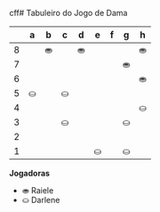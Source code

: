 cff# Tabuleiro do Jogo de Dama

|   | a | b | c | d | e | f | g | h |
|---|---|---|---|---|---|---|---|---|
| 8 |   | ⛂ |   | ⛂ |   |  |   | ⛂ |
| 7 | |   | |   |	 |   | ⛂ |   |
| 6 |   |  	|   | |   |  |   | ⛂ |
| 5 | ⛀	 |   |  ⛀		 |   |   |   |  |   |
| 4 |   | 	 |   |  		 |   |  	 |   | ⛀	  |
| 3 | 	 |	   | ⛀	 |   | 	 |   | ⛀	 |   |
| 2 |   |  |   |  	|   |  |   |  |
| 1 |  |   |  |   | ⛀ |   | ⛀ |   |

**Jogadoras**


- ⛂ Raiele
- ⛀ Darlene